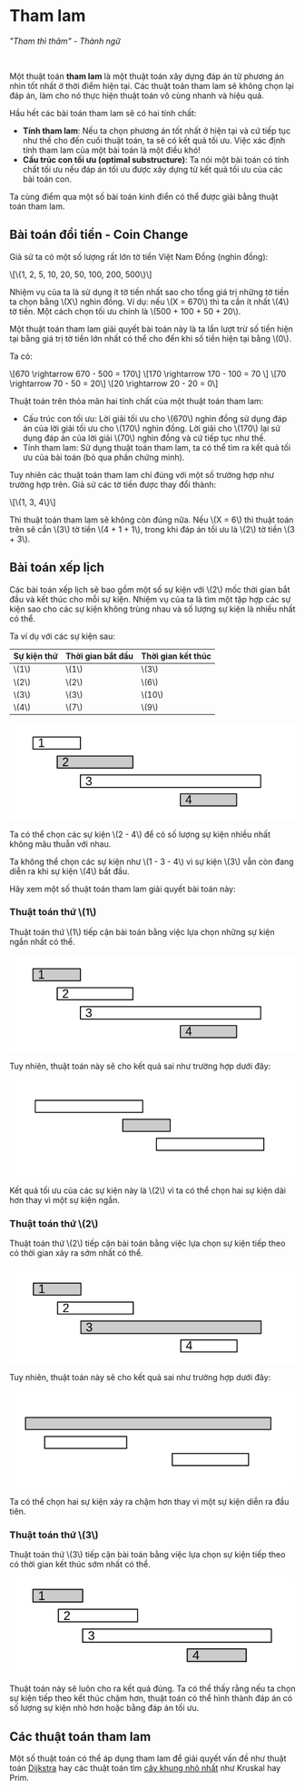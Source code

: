 # Tham lam

*"Tham thì thâm" - Thành ngữ*

<br>

Một thuật toán **tham lam** là một thuật toán xây dựng đáp án từ phương án nhìn tốt nhất ở thời điểm hiện tại. Các thuật toán tham lam sẽ không chọn lại đáp án, làm cho nó thực hiện thuật toán vô cùng nhanh và hiệu quả.

Hầu hết các bài toán tham lam sẽ có hai tính chất:

- **Tính tham lam**: Nếu ta chọn phương án tốt nhất ở hiện tại và cứ tiếp tục như thế cho đến cuối thuật toán, ta sẽ có kết quả tối ưu. Việc xác định tính tham lam của một bài toán là một điều khó! 
- **Cấu trúc con tối ưu (optimal substructure)**: Ta nói một bài toán có tính chất tối ưu nếu đáp án tối ưu được xây dựng từ kết quả tối ưu của các bài toán con.

Ta cùng điểm qua một số bài toán kinh điển có thể được giải bằng thuật toán tham lam.

## Bài toán đổi tiền - Coin Change

Giả sử ta có một số lượng rất lớn tờ tiền Việt Nam Đồng (nghìn đồng): 

\\[\\{1, 2, 5, 10, 20, 50, 100, 200, 500\\}\\]

Nhiệm vụ của ta là sử dụng ít tờ tiền nhất sao cho tổng giá trị những tờ tiền ta chọn bằng \\(X\\) nghìn đồng. Ví dụ: nếu \\(X = 670\\) thì ta cần ít nhất \\(4\\) tờ tiền. Một cách chọn tối ưu chính là \\(500 + 100 + 50 + 20\\).

Một thuật toán tham lam giải quyết bài toán này là ta lần lượt trừ số tiền hiện tại bằng giá trị tờ tiền lớn nhất có thể cho đến khi số tiền hiện tại bằng \\(0\\).

Ta có:

\\[670 \rightarrow 670 - 500 = 170\\]
\\[170 \rightarrow 170 - 100 = 70 \\]
\\[70 \rightarrow 70 - 50 = 20\\]
\\[20 \rightarrow 20 - 20 = 0\\]

Thuật toán trên thỏa mãn hai tính chất của một thuật toán tham lam:

- Cấu trúc con tối ưu: Lời giải tối ưu cho \\(670\\) nghìn đồng sử dụng đáp án của lời giải tối ưu cho \\(170\\) nghìn đồng. Lời giải cho \\(170\\) lại sử dụng đáp án của lời giải \\(70\\) nghìn đồng và cứ tiếp tục như thế.
- Tính tham lam: Sử dụng thuật toán tham lam, ta có thể tìm ra kết quả tối ưu của bài toán (bỏ qua phần chứng minh).

Tuy nhiên các thuật toán tham lam chỉ đúng với một số trường hợp như trường hợp trên. Giả sử các tờ tiền được thay đổi thành:

\\[\\{1, 3, 4\\}\\]

Thì thuật toán tham lam sẽ không còn đúng nữa. Nếu \\(X = 6\\) thì thuật toán trên sẽ cần \\(3\\) tờ tiền \\(4 + 1 + 1\\), trong khi đáp án tối ưu là \\(2\\) tờ tiền \\(3 + 3\\).

## Bài toán xếp lịch

Các bài toán xếp lịch sẽ bao gồm một số sự kiện với \\(2\\) mốc thời gian bắt đầu và kết thúc cho mỗi sự kiện. Nhiệm vụ của ta là tìm một tập hợp các sự kiện sao cho các sự kiện không trùng nhau và số lượng sự kiện là nhiều nhất có thể.

Ta ví dụ với các sự kiện sau:

|Sự kiện thứ|Thời gian bắt đầu|Thời gian kết thúc|
|---|---|---|
|\\(1\\)|\\(1\\)|\\(3\\)|
|\\(2\\)|\\(2\\)|\\(6\\)|
|\\(3\\)|\\(3\\)|\\(10\\)|
|\\(4\\)|\\(7\\)|\\(9\\)|

<center>
<img src="../images/schedule.png" alt="Xếp lịch"/>
</center>

Ta có thể chọn các sự kiện \\(2 - 4\\) để có số lượng sự kiện nhiều nhất không mâu thuẫn với nhau.

Ta không thể chọn các sự kiện như \\(1 - 3 - 4\\) vì sự kiện \\(3\\) vẫn còn đang diễn ra khi sự kiện \\(4\\) bắt đầu.

Hãy xem một số thuật toán tham lam giải quyết bài toán này:

### Thuật toán thứ \\(1\\)

Thuật toán thứ \\(1\\) tiếp cận bài toán bằng việc lựa chọn những sự kiện ngắn nhất có thể.

<center>
<img src="../images/schedule_1.png" alt="Thuật toán 1"/>
</center>

Tuy nhiên, thuật toán này sẽ cho kết quả sai như trường hợp dưới đây:

<center>
<img src="../images/schedule_1_counterexample.png" alt="Thuật toán 1"/>
</center>

Kết quả tối ưu của các sự kiện này là \\(2\\) vì ta có thể chọn hai sự kiện dài hơn thay vì một sự kiện ngắn.

### Thuật toán thứ \\(2\\)

Thuật toán thứ \\(2\\) tiếp cận bài toán bằng việc lựa chọn sự kiện tiếp theo có thời gian xảy ra sớm nhất có thể.

<center>
<img src="../images/schedule_2.png" alt="Thuật toán 2"/>
</center>

Tuy nhiên, thuật toán này sẽ cho kết quả sai như trường hợp dưới đây:

<center>
<img src="../images/schedule_2_counterexample.png" alt="Thuật toán 2"/>
</center>

Ta có thể chọn hai sự kiện xảy ra chậm hơn thay vì một sự kiện diễn ra đầu tiên.

### Thuật toán thứ \\(3\\)

Thuật toán thứ \\(3\\) tiếp cận bài toán bằng việc lựa chọn sự kiện tiếp theo có thời gian kết thúc sớm nhất có thể.

<center>
<img src="../images/schedule_3.png" alt="Thuật toán 3"/>
</center>

Thuật toán này sẽ luôn cho ra kết quả đúng. Ta có thể thấy rằng nếu ta chọn sự kiện tiếp theo kết thúc chậm hơn, thuật toán có thể hình thành đáp án có số lượng sự kiện nhỏ hơn hoặc bằng đáp án tối ưu.

## Các thuật toán tham lam

Một số thuật toán có thể áp dụng tham lam để giải quyết vấn đề như thuật toán [Dijkstra](../graph-theory/dijkstra.md) hay các thuật toán tìm [cây khung nhỏ nhất](../graph-theory/mst.md) như Kruskal hay Prim.